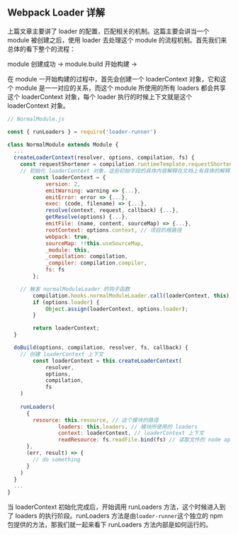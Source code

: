## Webpack Loader 详解

上篇文章主要讲了 loader 的配置，匹配相关的机制。这篇主要会讲当一个 module 被创建之后，使用 loader 去处理这个 module 的流程机制。首先我们来总体的看下整个的流程：

module 创建成功 -> module.build 开始构建 -> 

在 module 一开始构建的过程中，首先会创建一个 loaderContext 对象，它和这个 module 是一一对应的关系，而这个 module 所使用的所有 loaders 都会共享这个 loaderContext 对象，每个 loader 执行的时候上下文就是这个 loaderContext 对象。

```javascript
// NormalModule.js

const { runLoaders } = require('loader-runner')

class NormalModule extends Module {
  ...
  createLoaderContext(resolver, options, compilation, fs) {
    const requestShortener = compilation.runtimeTemplate.requestShortener;
    // 初始化 loaderContext 对象，这些初始字段的具体内容解释在文档上有具体的解释(https://webpack.docschina.org/api/loaders/#this-data)
		const loaderContext = {
			version: 2,
			emitWarning: warning => {...},
			emitError: error => {...},
			exec: (code, filename) => {...},
			resolve(context, request, callback) {...},
			getResolve(options) {...},
			emitFile: (name, content, sourceMap) => {...},
			rootContext: options.context, // 项目的根路径
			webpack: true,
			sourceMap: !!this.useSourceMap,
			_module: this,
			_compilation: compilation,
			_compiler: compilation.compiler,
			fs: fs
		};

    // 触发 normalModuleLoader 的钩子函数
		compilation.hooks.normalModuleLoader.call(loaderContext, this);
		if (options.loader) {
			Object.assign(loaderContext, options.loader);
		}

		return loaderContext;
  }

  doBuild(options, compilation, resolver, fs, callback) {
    // 创建 loaderContext 上下文
		const loaderContext = this.createLoaderContext(
			resolver,
			options,
			compilation,
			fs
    )
    
    runLoaders(
      {
        resource: this.resource, // 这个模块的路径
				loaders: this.loaders, // 模块所使用的 loaders
				context: loaderContext, // loaderContext 上下文
				readResource: fs.readFile.bind(fs) // 读取文件的 node api
      },
      (err, result) => {
        // do something
      }
    )
  }
  ...
}
```

当 loaderContext 初始化完成后，开始调用 runLoaders 方法，这个时候进入到了 loaders 的执行阶段。runLoaders 方法是由`loader-runner`这个独立的 npm 包提供的方法，那我们就一起来看下 runLoaders 方法内部是如何运行的。